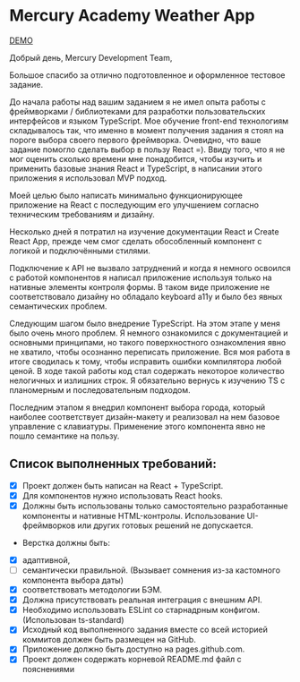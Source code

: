 # Mercury Academy Weather App

[DEMO](https://usides.github.io/mercury-weather-app/)

Добрый день, Mercury Development Team,

Большое спасибо за отлично подготовленное и оформленное тестовое задание.

До начала работы над вашим заданием я не имел опыта работы с фреймворками / библиотеками для разработки пользовательских интерфейсов и языком TypeScript. Мое обучение front-end технологиям складывалось так, что именно в момент получения задания я стоял на пороге выбора своего первого фреймворка. Очевидно, что ваше задание помогло сделать выбор в пользу React =). Ввиду того, что я не мог оценить сколько времени мне понадобится, чтобы изучить и применить базовые знания React и TypeScript, в написании этого приложения я использовал MVP подход.

Моей целью было написать минимально функционирующее приложение на React с последующим его улучшением согласно техническим требованиям и дизайну.

Несколько дней я потратил на изучение документации React и Create React App, прежде чем смог сделать обособленный компонент с логикой и подключёнными стилями.

Подключение к API не вызвало затруднений и когда я немного освоился с работой компонентов я написал приложение используя только на нативные элементы контроля формы.
В таком виде приложение не соответствовало дизайну но обладало keyboard a11y и было без явных семантических проблем.

Следующим шагом было внедрение TypeScript.
На этом этапе у меня было очень много проблем. Я немного ознакомился с документацией и основными принципами, но такого поверхностного ознакомления явно не хватило, чтобы осознанно переписать приложение. Вся моя работа в итоге сводилась к тому, чтобы исправить ошибки компилятора любой ценой. В ходе такой работы код стал содержать некоторое количество нелогичных и излишних строк.
Я обязательно вернусь к изучению TS с планомерным и последовательным подходом.

Последним этапом я внедрил компонент выбора города, который наиболее соответствует дизайн-макету и реализовал на нем базовое управление с клавиатуры. Применение этого компонента явно не пошло семантике на пользу.

## Список выполненных требований:

- [x] Проект должен быть написан на React + TypeScript.
- [x] Для компонентов нужно использовать React hooks.
- [x] Должны быть использованы только самостоятельно разработанные компоненты
      и нативные HTML-контролы. Использование UI-фреймворков или других готовых
      решений не допускается.
- Верстка должны быть:
- [x] адаптивной,
- [ ] семантически правильной. (Вызывает сомнения из-за кастомного компонента выбора даты)
- [x] соответствовать методологии БЭМ.
- [x] Должна присутствовать реальная интеграция с внешним API.
- [x] Необходимо использовать ESLint со старнадрным конфигом. (Использован ts-standard)
- [x] Исходный код выполненного задания вместе со всей историей коммитов должен
      быть размещен на GitHub.
- [x] Приложение должно быть доступно на pages.github.com.
- [x] Проект должен содержать корневой README.md файл с пояснениями

